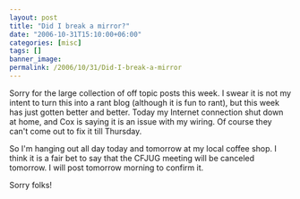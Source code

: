 ```yaml
---
layout: post
title: "Did I break a mirror?"
date: "2006-10-31T15:10:00+06:00"
categories: [misc]
tags: []
banner_image: 
permalink: /2006/10/31/Did-I-break-a-mirror
---
```


Sorry for the large collection of off topic posts this week. I swear it is not my intent to turn this into a rant blog (although it is fun to rant), but this week has just gotten better and better. Today my Internet connection shut down at home, and Cox is saying it is an issue with my wiring. Of course they can't come out to fix it till Thursday. 

So I'm hanging out all day today and tomorrow at my local coffee shop. I think it is a fair bet to say that the CFJUG meeting will be canceled tomorrow. I will post tomorrow morning to confirm it. 

Sorry folks!